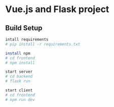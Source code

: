 # Vue.js and Flask project

## Build Setup

``` bash
intall requirements 
# pip install -r requirements.txt

install npm
# cd frontend
# npm install

start server
# cd backend
# flask run

start client
# cd frontend
# npm run dev
```